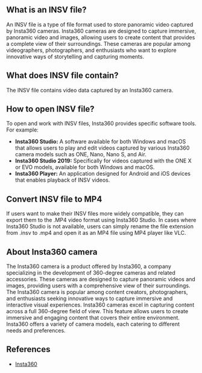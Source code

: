## What is an INSV file?

An INSV file is a type of file format used to store panoramic video captured by Insta360 cameras. Insta360 cameras are designed to capture immersive, panoramic video and images, allowing users to create content that provides a complete view of their surroundings. These cameras are popular among videographers, photographers, and enthusiasts who want to explore innovative ways of storytelling and capturing moments.

## What does INSV file contain?

The INSV file contains video data captured by an Insta360 camera.

## How to open INSV file?

To open and work with INSV files, Insta360 provides specific software tools. For example:

-   **Insta360 Studio:** A software available for both Windows and macOS that allows users to play and edit videos captured by various Insta360 camera models such as ONE, Nano, Nano S, and Air.
-   **Insta360 Studio 2019:** Specifically for videos captured with the ONE X or EVO models, available for both Windows and macOS.
-   **Insta360 Player:** An application designed for Android and iOS devices that enables playback of INSV videos.

## Convert INSV file to MP4

If users want to make their INSV files more widely compatible, they can export them to the .MP4 video format using Insta360 Studio. In cases where Insta360 Studio is not available, users can simply rename the file extension from .insv to .mp4 and open it as an MP4 file using MP4 player like VLC.

## About Insta360 camera

The Insta360 camera is a product offered by Insta360, a company specializing in the development of 360-degree cameras and related accessories. These cameras are designed to capture panoramic videos and images, providing users with a comprehensive view of their surroundings. The Insta360 camera is popular among content creators, photographers, and enthusiasts seeking innovative ways to capture immersive and interactive visual experiences. Insta360 cameras excel in capturing content across a full 360-degree field of view. This feature allows users to create immersive and engaging content that covers their entire environment. Insta360 offers a variety of camera models, each catering to different needs and preferences.

## References
* [Insta360](https://en.wikipedia.org/wiki/Insta360)
